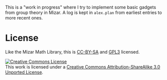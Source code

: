 This is a "work in progress" where I try to implement some basic gadgets
from group theory in Mizar. A log is kept in `alex.plan` from earliest
entries to more recent ones.

# License

Like the Mizar Math Library, this is [CC-BY-SA](https://creativecommons.org/licenses/by-sa/3.0/) and [GPL3](http://www.gnu.org/licenses/gpl-3.0.html) licensed.

<a rel="license" href="http://creativecommons.org/licenses/by-sa/3.0/"><img alt="Creative Commons License" style="border-width:0" src="https://i.creativecommons.org/l/by-sa/3.0/88x31.png" /></a><br />This work is licensed under a <a rel="license" href="http://creativecommons.org/licenses/by-sa/3.0/">Creative Commons Attribution-ShareAlike 3.0 Unported License</a>.
